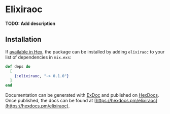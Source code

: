 # Elixiraoc

**TODO: Add description**

## Installation

If [available in Hex](https://hex.pm/docs/publish), the package can be installed
by adding `elixiraoc` to your list of dependencies in `mix.exs`:

```elixir
def deps do
  [
    {:elixiraoc, "~> 0.1.0"}
  ]
end
```

Documentation can be generated with [ExDoc](https://github.com/elixir-lang/ex_doc)
and published on [HexDocs](https://hexdocs.pm). Once published, the docs can
be found at [https://hexdocs.pm/elixiraoc](https://hexdocs.pm/elixiraoc).

